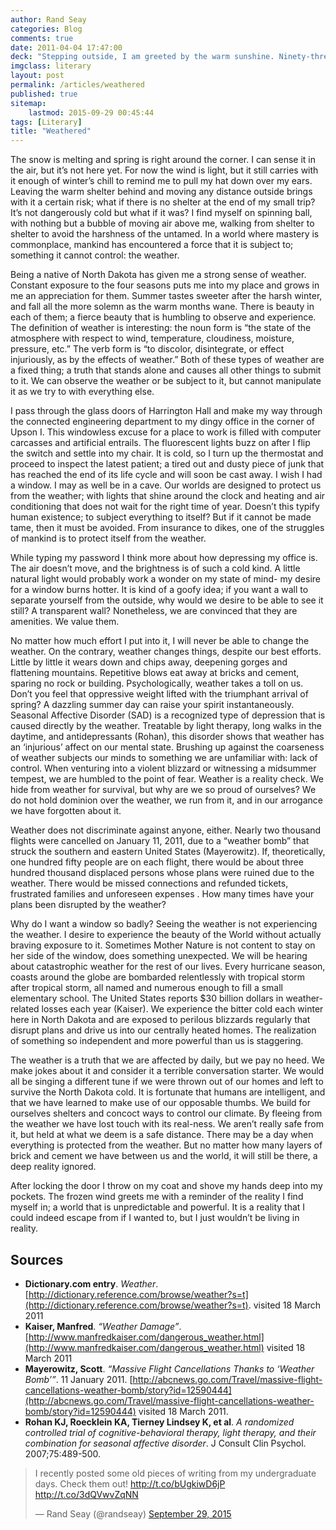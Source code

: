 ```yaml
---
author: Rand Seay
categories: Blog
comments: true
date: 2011-04-04 17:47:00
deck: "Stepping outside, I am greeted by the warm sunshine. Ninety-three million miles separates me from the source of that light, but I can still feel the heat carried with it through the frozen emptiness of space."
imgclass: literary
layout: post
permalink: /articles/weathered
published: true
sitemap:
    lastmod: 2015-09-29 00:45:44
tags: [Literary]
title: "Weathered"
---
```


The snow is melting and spring is right around the corner. I can sense it in the air, but it’s not here yet. For now the wind is light, but it still carries with it enough of winter’s chill to remind me to pull my hat down over my ears.<!--more--> Leaving the warm shelter behind and moving any distance outside brings with it a certain risk; what if there is no shelter at the end of my small trip? It’s not dangerously cold but what if it was? I find myself on spinning ball, with nothing but a bubble of moving air above me, walking from shelter to shelter to avoid the harshness of the untamed. In a world where mastery is commonplace, mankind has encountered a force that it is subject to; something it cannot control: the weather.

Being a native of North Dakota has given me a strong sense of weather. Constant exposure to the four seasons puts me into my place and grows in me an appreciation for them. Summer tastes sweeter after the harsh winter, and fall all the more solemn as the warm months wane. There is beauty in each of them; a fierce beauty that is humbling to observe and experience. The definition of weather is interesting: the noun form is “the state of the atmosphere with respect to wind, temperature, cloudiness, moisture, pressure, etc.” The verb form is “to discolor, disintegrate, or effect injuriously, as by the effects of weather.” Both of these types of weather are a fixed thing; a truth that stands alone and causes all other things to submit to it. We can observe the weather or be subject to it, but cannot manipulate it as we try to with everything else.

I pass through the glass doors of Harrington Hall and make my way through the connected engineering department to my dingy office in the corner of Upson I. This windowless excuse for a place to work is filled with computer carcasses and artificial entrails. The fluorescent lights buzz on after I flip the switch and settle into my chair. It is cold, so I turn up the thermostat and proceed to inspect the latest patient; a tired out and dusty piece of junk that has reached the end of its life cycle and will soon be cast away. I wish I had a window. I may as well be in a cave. Our worlds are designed to protect us from the weather; with lights that shine around the clock and heating and air conditioning that does not wait for the right time of year. Doesn’t this typify human existence; to subject everything to itself? But if it cannot be made tame, then it must be avoided. From insurance to dikes, one of the struggles of mankind is to protect itself from the weather.

While typing my password I think more about how depressing my office is. The air doesn’t move, and the brightness is of such a cold kind. A little natural light would probably work a wonder on my state of mind- my desire for a window burns hotter. It is kind of a goofy idea; if you want a wall to separate yourself from the outside, why would we desire to be able to see it still? A transparent wall? Nonetheless, we are convinced that they are amenities. We value them.

No matter how much effort I put into it, I will never be able to change the weather. On the contrary, weather changes things, despite our best efforts. Little by little it wears down and chips away, deepening gorges and flattening mountains. Repetitive blows eat away at bricks and cement, sparing no rock or building. Psychologically, weather takes a toll on us. Don’t you feel that oppressive weight lifted with the triumphant arrival of spring? A dazzling summer day can raise your spirit instantaneously. Seasonal Affective Disorder (SAD) is a recognized type of depression that is caused directly by the weather. Treatable by light therapy, long walks in the daytime, and antidepressants (Rohan), this disorder shows that weather has an ‘injurious’ affect on our mental state. Brushing up against the coarseness of weather subjects our minds to something we are unfamiliar with: lack of control. When venturing into a violent blizzard or witnessing a midsummer tempest, we are humbled to the point of fear. Weather is a reality check. We hide from weather for survival, but why are we so proud of ourselves? We do not hold dominion over the weather, we run from it, and in our arrogance we have forgotten about it.

Weather does not discriminate against anyone, either. Nearly two thousand flights were cancelled on January 11, 2011, due to a “weather bomb” that struck the southern and eastern United States (Mayerowitz). If, theoretically, one hundred fifty people are on each flight, there would be about three hundred thousand displaced persons whose plans were ruined due to the weather. There would be missed connections and refunded tickets, frustrated families and unforeseen expenses . How many times have your plans been disrupted by the weather?

Why do I want a window so badly? Seeing the weather is not experiencing the weather. I desire to experience the beauty of the World without actually braving exposure to it. Sometimes Mother Nature is not content to stay on her side of the window, does something unexpected.
We will be hearing about catastrophic weather for the rest of our lives. Every hurricane season, coasts around the globe are bombarded relentlessly with tropical storm after tropical storm, all named and numerous enough to fill a small elementary school. The United States reports $30 billion dollars in weather-related losses each year (Kaiser). We experience the bitter cold each winter here in North Dakota and are exposed to perilous blizzards regularly that disrupt plans and drive us into our centrally heated homes. The realization of something so independent and more powerful than us is staggering.

The weather is a truth that we are affected by daily, but we pay no heed. We make jokes about it and consider it a terrible conversation starter. We would all be singing a different tune if we were thrown out of our homes and left to survive the North Dakota cold. It is fortunate that humans are intelligent, and that we have learned to make use of our opposable thumbs. We build for ourselves shelters and concoct ways to control our climate. By fleeing from the weather we have lost touch with its real-ness. We aren’t really safe from it, but held at what we deem is a safe distance. There may be a day when everything is protected from the weather. But no matter how many layers of brick and cement we have between us and the world, it will still be there, a deep reality ignored.

After locking the door I throw on my coat and shove my hands deep into my pockets. The frozen wind greets me with a reminder of the reality I find myself in; a world that is unpredictable and powerful. It is a reality that I could indeed escape from if I wanted to, but I just wouldn’t be living in reality.

## Sources
- **Dictionary.com entry**. *Weather*. [http://dictionary.reference.com/browse/weather?s=t](http://dictionary.reference.com/browse/weather?s=t). visited 18 March 2011
- **Kaiser, Manfred**. *“Weather Damage”*. [http://www.manfredkaiser.com/dangerous_weather.html](http://www.manfredkaiser.com/dangerous_weather.html) visited 18 March 2011
- **Mayerowitz, Scott**. *“Massive Flight Cancellations Thanks to ‘Weather Bomb’”*. 11 January 2011. [http://abcnews.go.com/Travel/massive-flight-cancellations-weather-bomb/story?id=12590444](http://abcnews.go.com/Travel/massive-flight-cancellations-weather-bomb/story?id=12590444) visited 18 March 2011.
- **Rohan KJ, Roecklein KA, Tierney Lindsey K, et al**. *A randomized controlled trial of cognitive-behavioral therapy, light therapy, and their combination for seasonal affective disorder*. J Consult Clin Psychol. 2007;75:489-500.

<blockquote class="twitter-tweet" lang="en"><p lang="en" dir="ltr">I recently posted some old pieces of writing from my undergraduate days. Check them out! <a href="http://t.co/bUgkiwD6jP">http://t.co/bUgkiwD6jP</a> <a href="http://t.co/3dQVwvZqNN">http://t.co/3dQVwvZqNN</a></p>&mdash; Rand Seay (@randseay) <a href="https://twitter.com/randseay/status/648903434997927936">September 29, 2015</a></blockquote>
<script async src="//platform.twitter.com/widgets.js" charset="utf-8"></script>

